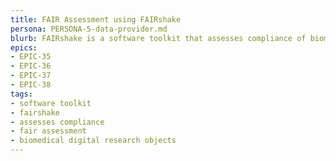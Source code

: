 ```yaml
---
title: FAIR Assessment using FAIRshake
persona: PERSONA-5-data-provider.md
blurb: FAIRshake is a software toolkit that assesses compliance of biomedical digital research objects with the FAIR guiding principles
epics:
- EPIC-35
- EPIC-36
- EPIC-37
- EPIC-38
tags:
- software toolkit
- fairshake
- assesses compliance
- fair assessment
- biomedical digital research objects
---
```

